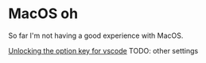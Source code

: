 # MacOS oh

So far I'm not having a good experience with MacOS.

[Unlocking the option key for vscode](https://github.com/WillerWasTaken/mac-us-int-no-dead-key)
TODO: other settings